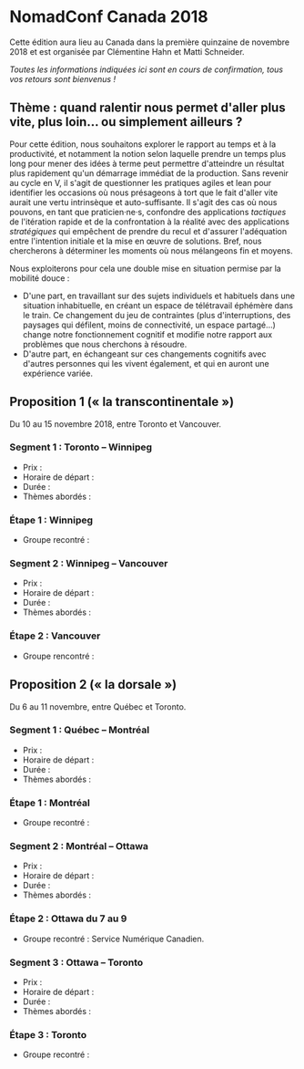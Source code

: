 # NomadConf Canada 2018

Cette édition aura lieu au Canada dans la première quinzaine de novembre 2018 et est organisée par Clémentine Hahn et Matti Schneider.

_Toutes les informations indiquées ici sont en cours de confirmation, tous vos retours sont bienvenus !_


## Thème : quand ralentir nous permet d'aller plus vite, plus loin… ou simplement ailleurs ?

Pour cette édition, nous souhaitons explorer le rapport au temps et à la productivité, et notamment la notion selon laquelle prendre un temps plus long pour mener des idées à terme peut permettre d'atteindre un résultat plus rapidement qu'un démarrage immédiat de la production.
Sans revenir au cycle en V, il s'agit de questionner les pratiques agiles et lean pour identifier les occasions où nous présageons à tort que le fait d'aller vite aurait une vertu intrinsèque et auto-suffisante. Il s'agit des cas où nous pouvons, en tant que praticien·ne·s, confondre des applications _tactiques_ de l'itération rapide et de la confrontation à la réalité avec des applications _stratégiques_ qui empêchent de prendre du recul et d'assurer l'adéquation entre l'intention initiale et la mise en œuvre de solutions. Bref, nous chercherons à déterminer les moments où nous mélangeons fin et moyens.

Nous exploiterons pour cela une double mise en situation permise par la mobilité douce :

- D'une part, en travaillant sur des sujets individuels et habituels dans une situation inhabituelle, en créant un espace de télétravail éphémère dans le train. Ce changement du jeu de contraintes (plus d'interruptions, des paysages qui défilent, moins de connectivité, un espace partagé…) change notre fonctionnement cognitif et modifie notre rapport aux problèmes que nous cherchons à résoudre.
- D'autre part, en échangeant sur ces changements cognitifs avec d'autres personnes qui les vivent également, et qui en auront une expérience variée.


## Proposition 1 (« la transcontinentale »)

Du 10 au 15 novembre 2018, entre Toronto et Vancouver.

### Segment 1 : Toronto – Winnipeg

- Prix :
- Horaire de départ :
- Durée :
- Thèmes abordés :

### Étape 1 : Winnipeg

- Groupe recontré :

### Segment 2 : Winnipeg – Vancouver

- Prix :
- Horaire de départ :
- Durée :
- Thèmes abordés :

### Étape 2 : Vancouver

- Groupe rencontré :


## Proposition 2 (« la dorsale »)

Du 6 au 11 novembre, entre Québec et Toronto.

### Segment 1 : Québec – Montréal

- Prix :
- Horaire de départ :
- Durée :
- Thèmes abordés :

### Étape 1 : Montréal

- Groupe recontré :

### Segment 2 : Montréal – Ottawa

- Prix :
- Horaire de départ :
- Durée :
- Thèmes abordés :

### Étape 2 : Ottawa du 7 au 9

- Groupe recontré : Service Numérique Canadien.

### Segment 3 : Ottawa – Toronto

- Prix :
- Horaire de départ :
- Durée :
- Thèmes abordés :

### Étape 3 : Toronto

- Groupe recontré :
